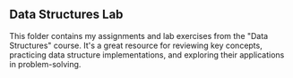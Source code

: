## Data Structures Lab
This folder contains my assignments and lab exercises from the "Data Structures" course. It's a great resource for reviewing key concepts, practicing data structure implementations, and exploring their applications in problem-solving.
